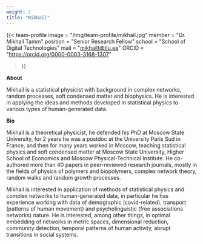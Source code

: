 ```yaml
---
weight: 2
title: "Mikhail"
---
```


{{< team-profile 
image = "/img/team-profile/mikhail.jpg"
member = "Dr. Mikhail Tamm"
position = "Senior Research Fellow"
school = "School of Digital Technologies"
mail = "mikhailt@tlu.ee"
ORCID = "https://orcid.org/0000-0003-3168-1307"
 >}}   

**About**
  
Mikhail is a statistical physicist with background in complex networks, random processes, soft condensed matter and biophysics. He is interested in applying the ideas and methods developed in statistical physics to various types of human-generated data.

**Bio**  
  
Mikhail is a theoretical physicist, he defended his PhD at Moscow State University, for 2 years he was a postdoc at the University Paris Sud in France, and then for many years worked in Moscow, teaching statistical physics and soft condensed matter at Moscow State University, Higher School of Economics and Moscow Physical-Technical Institute. He co-authored more than 40 papers in peer-reviewed research journals, mostly in the fields of physics of polymers and biopolymers, complex network theory, random walks and random growth processes.

Mikhail is interested in application of methods of statistical physics and complex networks to human-generated data, in particular he has experience working with data of demographic (covid-related), transport (patterns of human movement) and psycholinguistic (free associations networks) nature. He is interested, among other things, in optimal embedding of networks in metric spaces, dimensional reduction, community detection, temporal patterns of human activity, abrupt transitions in social systems.
